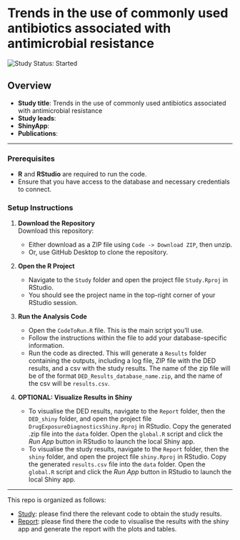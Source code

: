 # Trends in the use of commonly used antibiotics associated with antimicrobial resistance
<img src="https://img.shields.io/badge/Study%20Status-Started-blue.svg" alt="Study Status: Started">

## Overview

- **Study title**: Trends in the use of commonly used antibiotics associated with antimicrobial resistance
- **Study leads**:
- **ShinyApp**:
- **Publications**:

---

### Prerequisites

-   **R** and **RStudio** are required to run the code.
-   Ensure that you have access to the database and necessary credentials to connect.

### Setup Instructions

1.  **Download the Repository**\
    Download this repository:

    -   Either download as a ZIP file using `Code -> Download ZIP`, then unzip.
    -   Or, use GitHub Desktop to clone the repository.

2.  **Open the R Project**

    -   Navigate to the `Study` folder and open the project file `Study.Rproj` in RStudio.
    -   You should see the project name in the top-right corner of your RStudio session.

3.  **Run the Analysis Code**

    -   Open the `CodeToRun.R` file. This is the main script you’ll use.
    -   Follow the instructions within the file to add your database-specific information.
    -   Run the code as directed. This will generate a `Results` folder containing the outputs, including a log file, ZIP file with the DED results, and a csv with the study results. The name of the zip file will be of the format `DED_Results_database_name.zip`, and the name of the csv will be `results.csv`.

4.  **OPTIONAL: Visualize Results in Shiny**

    -   To visualise the DED results, navigate to the `Report` folder, then the `DED_shiny` folder, and open the project file `DrugExposureDiagnosticsShiny.Rproj` in RStudio. Copy the generated .zip file into the `data` folder. Open the `global.R` script and click the *Run App* button in RStudio to launch the local Shiny app.
    -   To visualise the study results, navigate to the `Report` folder, then the `shiny` folder, and open the project file `shiny.Rproj` in RStudio. Copy the generated `results.csv` file into the `data` folder. Open the `global.R` script and click the *Run App* button in RStudio to launch the local Shiny app.
---
This repo is organized as follows:
- [Study](https://github.com/oxford-pharmacoepi/HDRUK-01-001-Antibiotics/blob/main/Study/): please find there the relevant code to obtain the study results.
- [Report](https://github.com/oxford-pharmacoepi/HDRUK-01-001-Antibiotics/blob/main/Report/): please find there the code to visualise the results with the shiny app and generate the report with the plots and tables.
